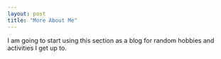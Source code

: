 ```yaml
---
layout: post
title: "More About Me"
---
```

I am going to start using this section as a blog for random hobbies and activities I get up to. 

